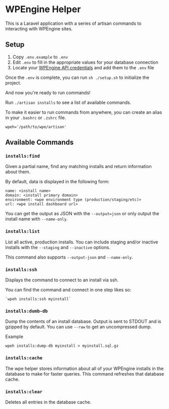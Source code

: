 # WPEngine Helper

This is a Laravel application with a series of artisan commands to interacting with WPEngine sites.

## Setup

1. Copy `.env.example` to `.env`
1. Edit `.env` to fill in the appropriate values for your database connection
1. Locate your [WPEngine API credentials](https://my.wpengine.com/api_access) and add them to the `.env` file

Once the `.env` is complete, you can run `sh ./setup.sh` to initialize the project.

And now you're ready to run commands!

Run `./artisan installs` to see a list of available commands.

To make it easier to run commands from anywhere, you can create an alias in your `.bashrc` or `.zshrc` file.

`wpeh='/path/to/wpe/artisan'`

## Available Commands

### `installs:find`

Given a partial name, find any matching installs and return information about them.

By default, data is displayed in the following form:

```
name: <install name>
domain: <install primary domain>
environment: <wpe environment type (production/staging/etc)>
url: <wpe install dashboard url>
```

You can get the output as JSON with the `--output=json` or only output the install name with `--name-only`.

### `installs:list`

List all active, production installs. You can include staging and/or inactive installs with the `--staging` and `--inactive` options.

This command also supports `--output-json` and `--name-only`.

### `installs:ssh`

Displays the command to connect to an install via ssh.

You can find the command and connect in one step likes so:

```
`wpeh installs:ssh myinstall`
```

### `installs:dumb-db`

Dump the contents of an install database. Output is sent to STDOUT and is gzipped by default. You can use `--raw` to get an uncompressed dump.

Example

```
wpeh installs:dump-db myinstall > myinstall.sql.gz
```

### `installs:cache`

The wpe helper stores information about all of your WPEngine installs in the database to make for faster queries. This command refreshes that database cache.

### `installs:clear`

Deletes all entries in the database cache.
